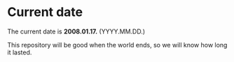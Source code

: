 # Current date

The current date is **2008.01.17.** (YYYY.MM.DD.)

This repository will be good when the world ends, so we will know how long it lasted.